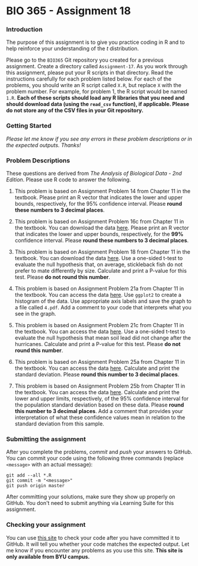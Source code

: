 # BIO 365 - Assignment 18

### Introduction

The purpose of this assignment is to give you practice coding in R and to help reinforce your understanding of the *t* distribution.

Please go to the `BIO365` Git repository you created for a previous assignment. Create a directory called `Assignment-17`. As you work through this assignment, please put your R scripts in that directory. Read the instructions carefully for each problem listed below. For each of the problems, you should write an R script called `X.R`, but replace `X` with the problem number. For example, for problem 1, the R script would be named `1.R`. **Each of these scripts should load any R libraries that you need and should download data (using the `read_csv` function), if applicable. Please do not store any of the CSV files in your Git repository.**

### Getting Started

*Please let me know if you see any errors in these problem descriptions or in the expected outputs. Thanks!*

### Problem Descriptions

These questions are derived from *The Analysis of Biological Data - 2nd Edition*. Please use R code to answer the following.

1. This problem is based on Assignment Problem 14 from Chapter 11 in the textbook. Please print an R vector that indicates the lower and upper bounds, respectively, for the 95% confidence interval. Please **round these numbers to 3 decimal places**.

2. This problem is based on Assignment Problem 16c from Chapter 11 in the textbook. You can download the data [here](http://whitlockschluter.zoology.ubc.ca/wp-content/data/chapter11/chap11q16DolphinsClockwise.csv). Please print an R vector that indicates the lower and upper bounds, respectively, for the **99%** confidence interval. Please **round these numbers to 3 decimal places**.

3. This problem is based on Assignment Problem 18 from Chapter 11 in the textbook. You can download the data [here](http://whitlockschluter.zoology.ubc.ca/wp-content/data/chapter11/chap11q18SticklebackPreference.csv). Use a one-sided t-test to evaluate the null hypothesis that, on average, stickleback fish do not prefer to mate differently by size. Calculate and print a P-value for this test. Please **do not round this number**.

4. This problem is based on Assignment Problem 21a from Chapter 11 in the textbook. You can access the data [here](http://whitlockschluter.zoology.ubc.ca/wp-content/data/chapter11/chap11q21SoilLeadAndHurricanes.csv). Use `ggplot2` to create a histogram of the data. Use appropriate axis labels and save the graph to a file called `4.pdf`. Add a comment to your code that interprets what you see in the graph.

5. This problem is based on Assignment Problem 21c from Chapter 11 in the textbook. You can access the data [here](http://whitlockschluter.zoology.ubc.ca/wp-content/data/chapter11/chap11q21SoilLeadAndHurricanes.csv). Use a one-sided t-test to evaluate the null hypothesis that mean soil lead did not change after the hurricanes. Calculate and print a P-value for this test. Please **do not round this number**.

6. This problem is based on Assignment Problem 25a from Chapter 11 in the textbook. You can access the data [here](http://whitlockschluter.zoology.ubc.ca/wp-content/data/chapter11/chap11q25SlothEars.csv). Calculate and print the standard deviation. Please **round this number to 3 decimal places**.

7. This problem is based on Assignment Problem 25b from Chapter 11 in the textbook. You can access the data [here](http://whitlockschluter.zoology.ubc.ca/wp-content/data/chapter11/chap11q25SlothEars.csv). Calculate and print the lower and upper limits, respectively, of the 95% confidence interval for the population standard deviation based on these data. Please **round this number to 3 decimal places**. Add a comment that provides your interpretation of what these confidence values mean in relation to the standard deviation from this sample.

### Submitting the assignment

After you complete the problems, *commit* and *push* your answers to GitHub. You can commit your code using the following three commands (replace `<message>` with an actual message):

```
git add --all *.R
git commit -m "<message>"
git push origin master
```

After committing your solutions, make sure they show up properly on GitHub. You don't need to submit anything via Learning Suite for this assignment.

### Checking your assignment

You can use [this site](http://bonsai.byu.edu:9000) to check your code after you have committed it to GitHub. It will tell you whether your code matches the expected output. Let me know if you encounter any problems as you use this site. **This site is only available from BYU campus.**